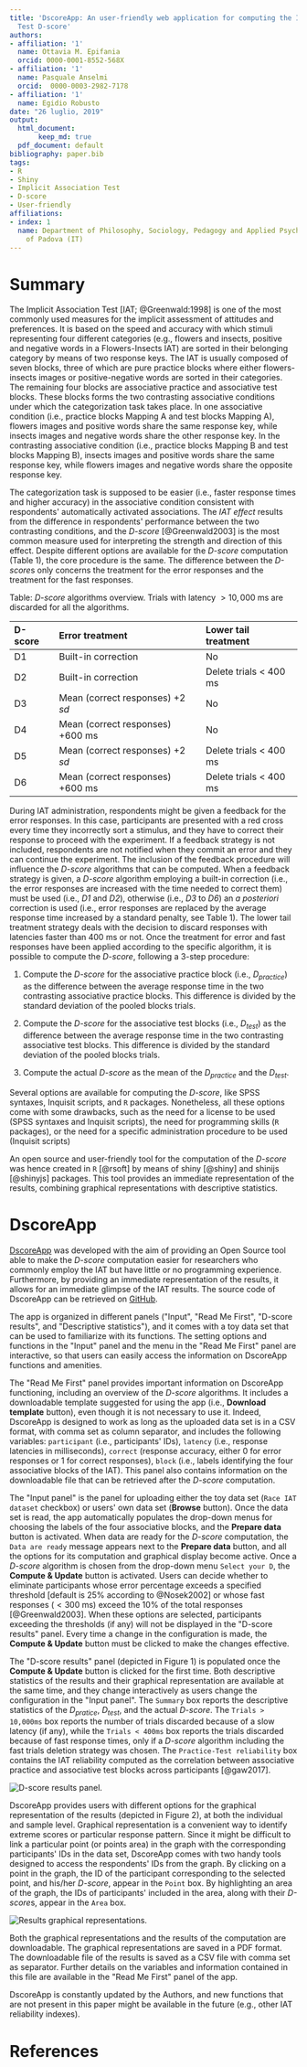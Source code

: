 ```yaml
---
title: 'DscoreApp: An user-friendly web application for computing the Implicit Association
  Test D-score'
authors:
- affiliation: '1'
  name: Ottavia M. Epifania
  orcid: 0000-0001-8552-568X
- affiliation: '1'
  name: Pasquale Anselmi
  orcid:  0000-0003-2982-7178
- affiliation: '1'
  name: Egidio Robusto
date: "26 luglio, 2019"
output: 
  html_document:
       keep_md: true
  pdf_document: default
bibliography: paper.bib
tags:
- R
- Shiny
- Implicit Association Test
- D-score
- User-friendly
affiliations:
- index: 1
  name: Department of Philosophy, Sociology, Pedagogy and Applied Psychology, University
    of Padova (IT)
---
```



# Summary

The Implicit Association Test [IAT; @Greenwald:1998] is one of the most commonly used measures for the implicit assessment of attitudes and preferences. It is based on the speed and accuracy with which stimuli representing four different categories (e.g., flowers and insects, positive and negative words in a Flowers-Insects IAT) are sorted in their belonging category by means of two response keys. The IAT is usually composed of seven blocks, three of which are pure practice blocks where either flowers-insects images or positive-negative words are sorted in their categories. The remaining four blocks are associative practice and associative test blocks. These blocks forms the two contrasting associative conditions under which the categorization task takes place. In one associative condition (i.e., practice blocks Mapping A and test blocks Mapping A), flowers images and positive words share the same response key, while insects images and negative words share the other response key. In the contrasting associative condition (i.e., practice blocks Mapping B and test blocks Mapping B), insects images and positive words share the same response key, while flowers images and negative words share the opposite response key. 

The categorization task is supposed to be easier (i.e., faster response times and higher accuracy) in the associative condition consistent with respondents' automatically activated associations. The *IAT effect* results from the difference in respondents' performance between the two contrasting conditions, and the *D-score* [@Greenwald2003] is the most common measure used for interpreting the strength and direction of this effect. Despite different options are available for the *D-score* computation (Table 1), the core procedure is the same. The difference between the *D-score*s only concerns the treatment for the error responses and the treatment for the fast responses. 

Table: *D-score* algorithms overview. Trials with latency $> 10,000$ ms are discarded for all the algorithms.


| D-score | Error treatment                         | Lower tail treatment     |
| :------ | :-------------------------------------- | :----------------------- |
| D1      | Built-in correction                     | No                       |
| D2      | Built-in correction                     | Delete trials $<$ 400 ms |
| D3      | Mean (correct responses) $+ 2$ *sd*     | No                       |
| D4      | Mean (correct responses) $+ 600$ ms     | No                       |
| D5      | Mean (correct responses) $+ 2$ *sd*     | Delete trials $<$ 400 ms |
| D6      | Mean (correct responses) $+ 600$ ms     | Delete trials $<$ 400 ms | 


During IAT administration, respondents might be given a feedback for the error responses. In this case, participants are presented with a red cross every time they incorrectly sort a stimulus, and they have to correct their response to proceed with the experiment. If a feedback strategy is not included, respondents are not notified when they commit an error and they can continue the experiment. The inclusion of the feedback procedure will influence the *D-score* algorithms that can be computed. When a feedback strategy is given, a *D-score* algorithm employing a built-in correction (i.e., the error responses are increased with the time needed to correct them) must be used (i.e., *D1* and *D2*), otherwise (i.e., *D3* to *D6*) an *a posteriori* correction is used (i.e., error responses are replaced by the average response time increased by a standard penalty, see Table 1). The lower tail treatment strategy deals with the decision to discard responses with latencies faster than $400$ ms or not. Once the treatment for error and fast responses have been applied according to the specific algorithm, it is possible to compute the *D-score*, following a 3-step procedure: 

1. Compute the *D-score* for the associative practice block (i.e., $D_{practice}$) as the difference between the average response time in the two contrasting associative practice blocks. This difference is divided by the standard deviation of the pooled blocks trials.

2. Compute the *D-score* for the associative test blocks (i.e., $D_{test}$) as the difference between the average response time in the two contrasting associative test blocks. This difference is divided by the standard deviation of the pooled blocks trials.

3. Compute the actual *D-score* as the mean of the $D_{practice}$ and the $D_{test}$.

Several options are available for computing the *D-score*, like SPSS syntaxes, Inquisit scripts, and `R` packages. Nonetheless, all these options come with some drawbacks, such as the need for a license to be used (SPSS syntaxes and Inquisit scripts), the need for programming skills (`R` packages), or the need for a specific administration procedure to be used (Inquisit scripts) 


An open source and user-friendly tool for the computation of the *D-score* was hence created in `R` [@rsoft] by means of shiny [@shiny] and shinijs [@shinyjs] packages. This tool provides an immediate representation of the results, combining graphical representations with descriptive statistics. 

# DscoreApp

[DscoreApp](http://fisppa.psy.unipd.it/DscoreApp/) was developed with the aim of providing an Open Source tool able to make the *D-score* computation easier for researchers who commonly employ the IAT but have little or no programming experience. Furthermore, by providing an immediate representation of the results, it allows for an immediate glimpse of the IAT results. The source code of DscoreApp can be retrieved on [GitHub](https://github.com/OttaviaE/DscoreApp).

The app is organized in different panels ("Input", "Read Me First", "D-score results", and "Descriptive statistics"), and it comes with a toy data set that can be used to familiarize with its functions. The setting options and functions in the "Input" panel and the menu in the "Read Me First" panel are interactive, so that users can easily access the information on DscoreApp functions and amenities. 

The "Read Me First" panel provides important information on DscoreApp functioning, including an overview of the *D-score* algorithms. It includes a downloadable template suggested for using the app (i.e., **Download template** button), even though it is not necessary to use it. Indeed, DscoreApp is designed to work as long as the uploaded data set is in a CSV format, with comma set as column separator, and includes the following variables: `participant` (i.e., participants' IDs), `latency` (i.e., response latencies in milliseconds), `correct` (response accuracy, either 0 for error responses or 1 for correct responses), `block` (i.e., labels identifying the four associative blocks of the IAT). This panel also contains information on the downloadable file that can be retrieved after the *D-score* computation. 


The "Input panel" is the panel for uploading either the toy data set (`Race IAT dataset` checkbox) or users' own data set (**Browse** button). Once the data set is read, the app automatically populates the drop-down menus for choosing the labels of the four associative blocks, and the **Prepare data** button is activated. When data are ready for the *D-score* computation, the `Data are ready` message appears next to the **Prepare data** button, and all the options for its computation and graphical display become active. Once a *D-score* algorithm is chosen from the drop-down menu `Select your D`, the **Compute & Update** button is activated. Users can decide whether to eliminate participants whose error percentage exceeds a specified threshold [default is 25% according to @Nosek2002] or whose fast responses ($< 300$ ms) exceed the 10% of the total responses [@Greenwald2003]. When these options are selected, participants exceeding the thresholds (if any) will not be displayed in the "D-score results" panel. Every time a change in the configuration is made, the **Compute & Update** button must be clicked to make the changes effective. 

The "D-score results" panel (depicted in Figure 1) is populated once the **Compute & Update** button is clicked for the first time. Both descriptive statistics of the results and their graphical representation are available at the same time, and they change interactively as users change the configuration in the "Input panel". The `Summary` box reports the descriptive statistics of the $D_{pratice}$, $D_{test}$, and the actual $D$-$score$. The `Trials > 10,000ms` box reports the number of trials discarded because of a slow latency (if any), while the `Trials < 400ms` box reports the trials discarded because of fast response times, only if a *D-score* algorithm including the fast trials deletion strategy was chosen. The `Practice-Test reliability` box contains the IAT reliability computed as the correlation between associative practice and associative test blocks across participants [@gaw2017].

![D-score results panel.](results.png)

DscoreApp provides users with different options for the graphical representation of the results (depicted in Figure 2), at both the individual and sample level. Graphical representation is a convenient way to identify extreme scores or particular response pattern. Since it might be difficult to link a particular point (or points area) in the graph with the corresponding participants' IDs in the data set, DscoreApp comes with two handy tools designed to access the respondents' IDs from the graph. By clicking on a point in the graph, the ID of the participant corresponding to the selected point, and his/her *D-score*, appear in the `Point` box. By highlighting an area of the graph, the IDs of participants' included in the area, along with their *D-score*s, appear in the `Area` box.

![Results graphical representations.](graphs.png)

Both the graphical representations and the results of the computation are downloadable. The graphical representations are saved in a PDF format. The downloadable file of the results is saved as a CSV file with comma set as separator. Further details on the variables and information contained in this file are available in the "Read Me First" panel of the app.

DscoreApp is constantly updated by the Authors, and new functions that are not present in this paper might be available in the future (e.g., other IAT reliability indexes).

# References
